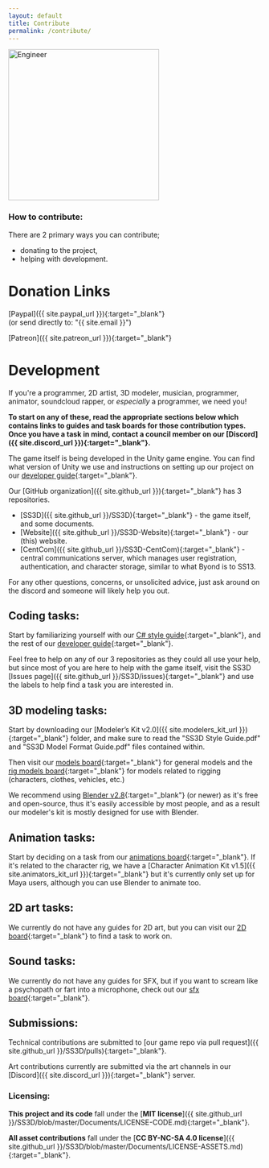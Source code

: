 ```yaml
---
layout: default
title: Contribute
permalink: /contribute/
---
```


<div class="image-float_right">
    <img src="{{ site.baseurl}}/assets/img/Engineer.png" alt="Engineer" width="300px">
</div>

### How to contribute:

There are 2 primary ways you can contribute;
- donating to the project, 
- helping with development.

# Donation Links

[Paypal]({{ site.paypal_url }}){:target="_blank"}<br>
(or send directly to: "{{ site.email }}")

[Patreon]({{ site.patreon_url }}){:target="_blank"}

# Development

If you're a programmer, 2D artist, 3D modeler, musician, programmer, animator, soundcloud rapper, or *especially* a programmer, we need you!

**To start on any of these, read the appropriate sections below which contains links to guides and task boards for those contribution types. Once you have a task in mind, contact a council member on our [Discord]({{ site.discord_url }}){:target="_blank"}.**

The game itself is being developed in the Unity game engine. You can find what version of Unity we use and instructions on setting up our project on our [developer guide](https://ss3d.gitbook.io/programming/){:target="_blank"}.

Our [GitHub organization]({{ site.github_url }}){:target="_blank"} has 3 repositories.
- [SS3D]({{ site.github_url }}/SS3D){:target="_blank"} - the game itself, and some documents.
- [Website]({{ site.github_url }}/SS3D-Website){:target="_blank"} - our (this) website.
- [CentCom]({{ site.github_url }}/SS3D-CentCom){:target="_blank"} - central communications server, which manages user registration, authentication, and character storage, similar to what Byond is to SS13.

For any other questions, concerns, or unsolicited advice, just ask around on the discord and someone will likely help you out.

## Coding tasks:

Start by familiarizing yourself with our [C# style guide](https://ss3d.gitbook.io/programming/guidelines/the-c-style-guide){:target="_blank"}, and the rest of our [developer guide](https://ss3d.gitbook.io/programming/){:target="_blank"}.

Feel free to help on any of our 3 repositories as they could all use your help, but since most of you are here to help with the game itself, visit the SS3D [Issues page]({{ site.github_url }}/SS3D/issues){:target="_blank"} and use the labels to help find a task you are interested in. 

## 3D modeling tasks:

Start by downloading our [Modeler’s Kit v2.0]({{ site.modelers_kit_url }}){:target="_blank"} folder, and make sure to read the "SS3D Style Guide.pdf" and "SS3D Model Format Guide.pdf" files contained within.

Then visit our [models board](https://trello.com/b/ZVcDitv0/ss3d-model-list){:target="_blank"} for general models and the [rig models board](https://trello.com/b/cyDuUYyv/ss3d-rig-models){:target="_blank"} for models related to rigging (characters, clothes, vehicles, etc.)

We recommend using [Blender v2.8](https://www.blender.org/download/releases/){:target="_blank"} (or newer) as it's free and open-source, thus it's easily accessible by most people, and as a result our modeler's kit is mostly designed for use with Blender.

## Animation tasks:

Start by deciding on a task from our [animations board](https://trello.com/b/xZ5bhNWw/ss3d-animations){:target="_blank"}. If it's related to the character rig, we have a [Character Animation Kit v1.5]({{ site.animators_kit_url }}){:target="_blank"} but it's currently only set up for Maya users, although you can use Blender to animate too.

## 2D art tasks:

We currently do not have any guides for 2D art, but you can visit our [2D board](https://trello.com/b/XVZ95Hjq/ss3d-2d){:target="_blank"} to find a task to work on.

## Sound tasks:

We currently do not have any guides for SFX, but if you want to scream like a psychopath or fart into a microphone, check out our [sfx board](https://trello.com/b/k6pWgJE0/ss3d-sound-design){:target="_blank"}.

## Submissions:

Technical contributions are submitted to [our game repo via pull request]({{ site.github_url }}/SS3D/pulls){:target="_blank"}.

Art contributions currently are submitted via the art channels in our [Discord]({{ site.discord_url }}){:target="_blank"} server.

### Licensing:

**This project and its code** fall under the [**MIT license**]({{ site.github_url }}/SS3D/blob/master/Documents/LICENSE-CODE.md){:target="_blank"}.

**All asset contributions** fall under the [**CC BY-NC-SA 4.0 license**]({{ site.github_url }}/SS3D/blob/master/Documents/LICENSE-ASSETS.md){:target="_blank"}.
